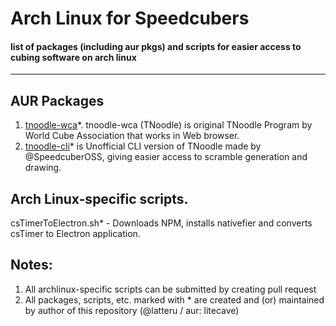 # Arch Linux for Speedcubers
#### list of packages (including aur pkgs) and scripts for easier access to cubing software on arch linux
-------
## AUR Packages
1. [tnoodle-wca](https://aur.archlinux.org/packages/tnoodle-wca)*. tnoodle-wca (TNoodle) is original TNoodle Program by World Cube Association that works in Web browser.
2. [tnoodle-cli](https://aur.archlinux.org/packages/tnoodle-cli)* is Unofficial CLI version of TNoodle made by @SpeedcuberOSS, giving easier access to scramble generation and drawing.
## Arch Linux-specific scripts.
csTimerToElectron.sh* - Downloads NPM, installs nativefier and converts csTimer to Electron application.

## Notes:
1. All archlinux-specific scripts can be submitted by creating pull request
2. All packages, scripts, etc. marked with * are created and (or) maintained by author of this repository (@latteru / aur: litecave)

